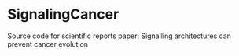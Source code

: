 # SignalingCancer
Source code for scientific reports paper:  Signalling architectures can prevent cancer evolution
